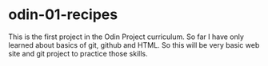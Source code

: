 # odin-01-recipes
This is the first project in the Odin Project curriculum. So far I have only learned about basics of git, github and HTML. So this will be very basic web site and git project to practice those skills. 